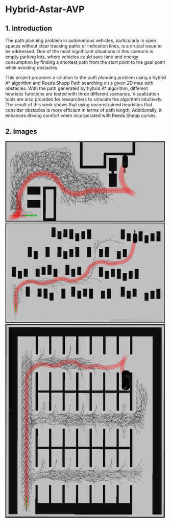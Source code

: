 # Hybrid-Astar-AVP
## 1. Introduction
The path planning problem in autonomous vehicles, particularly in open spaces  without clear tracking paths or indication lines, is a crucial issue to be addressed. One  of the most significant situations in this scenario is empty parking lots, where vehicles  could save time and energy consumption by finding a shortest path from the start  point to the goal point while avoiding obstacles.
 
This project proposes a solution to the path planning problem using a hybrid A*  algorithm and Reeds Shepp Path searching on a given 2D map with obstacles. With  the path generated by hybrid A* algorithm, different heuristic functions are tested  with three different scenarios. Visualization tools are also provided for researchers to  simulate the algorithm intuitively. The result of this work shows that using  unconstrained heuristics that consider obstacles is more efficient in terms of path  length. Additionally, it enhances driving comfort when incorporated with Reeds  Shepp curves.
## 2. Images
<img src="hybrid_astar/imageshow/S1_Con&RS.png" width="500" />
<img src="hybrid_astar/imageshow/S2_Con&RS.png" width="500" />
<img src="hybrid_astar/imageshow/S3_Con&RS.png" width="500" />
